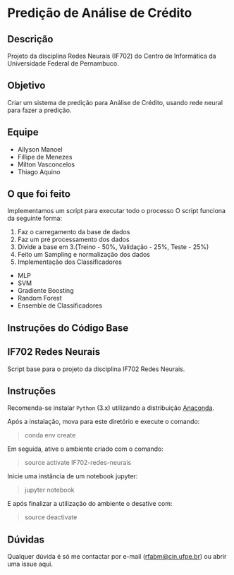 # Predição de Análise de Crédito

## Descrição
   Projeto da disciplina Redes Neurais (IF702) do Centro de Informática da Universidade Federal de Pernambuco.

## Objetivo
   Criar um sistema de predição para Análise de Crédito, usando rede neural para fazer a predição.

## Equipe
- Allyson Manoel
- Fillipe de Menezes
- Milton Vasconcelos
- Thiago Aquino

## O que foi feito
   Implementamos um script para executar todo o processo O script funciona da seguinte forma:
   
1) Faz o carregamento da base de dados
2) Faz um pré processamento dos dados
3) Divide a base em 3.(Treino - 50%, Validação - 25%, Teste - 25%)
4) Feito um Sampling e normalização dos dados
5) Implementação dos Classificadores
  - MLP
  - SVM
  - Gradiente Boosting
  - Random Forest
  - Ensemble de Classificadores
  

 ## Instruções do Código Base
 
## IF702 Redes Neurais
Script base para o projeto da disciplina IF702 Redes Neurais.

## Instruções
Recomenda-se instalar `Python` (3.x) utilizando a distribuição [Anaconda](https://www.anaconda.com/download/).

Após a instalação, mova para este diretório e execute o comando:

> conda env create

Em seguida, ative o ambiente criado com o comando:

> source activate IF702-redes-neurais

Inicie uma instância de um notebook jupyter:

> jupyter notebook

E após finalizar a utilização do ambiente o desative com:

> source deactivate

## Dúvidas
Qualquer dúvida é só me contactar por e-mail (rfabm@cin.ufpe.br) ou abrir uma issue aqui.
